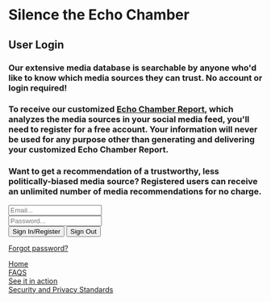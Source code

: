 <!--This code was lifted from a firebase how-to-guide https://howtofirebase.com/firebase-authentication-for-web-d58aad62cf6d-->


<html>

<head>
  <title>Silence the Echo Chamber</title>
</head>

<body>
  <form>
  <h1>Silence the Echo Chamber</h1>
  <h2>User Login</h2>
    <h3>
      Our extensive media database is searchable by anyone who'd like to know which media sources they can trust.  No account or login required!
    </h3>
    <h3>
      To receive our customized <a href="https://silencetheecho.github.io/SilenceTheEcho/search">Echo Chamber Report</a>, which analyzes the media sources in your social media feed, you'll need to register for a free account.  Your information will never be used for any purpose other than generating and delivering your customized Echo Chamber Report.
    </h3>
    <h3>
      Want to get a recommendation of a trustworthy, less politically-biased media source?  Registered users can receive an unlimited number of media recommendations for no charge.
    </h3>
    <div>
      <input id="email" type="text" placeholder="Email...">
    </div>
    <div>
      <input id="password" type="password" placeholder="Password...">
    </div>
    <div>
      <button id="sign-in">Sign In/Register</button>
      <button id="sign-out">Sign Out</button>
      <br>
      <p id = "signedIn"></p>
    </div>
     <a href="https://silencetheecho.github.io/SilenceTheEcho/forgotPassword">Forgot password?</a> 
  </form>

  <!--Include firebase.js  -->
  
<script src="https://www.gstatic.com/firebasejs/4.6.2/firebase.js"></script>
<script src="initializeFirebase.js"></script>
  
  <!--Handle auth events-->
<script src="handleAuth.js"></script>


  <!--Handle page events-->
 <script src="handlePageEvents.js"></script>
 
<div>
     <a href="https://silencetheecho.github.io/SilenceTheEcho">Home</a>  
</div>
<div>
     <a href="https://silencetheecho.github.io/SilenceTheEcho/faqs">FAQS</a>  
</div>
<div>
     <a href="https://silencetheecho.github.io/SilenceTheEcho/search">See it in action</a>  
</div>
<div>
     <a href="https://silencetheecho.github.io/SilenceTheEcho/security">Security and Privacy Standards</a>  
</div>



</body>

